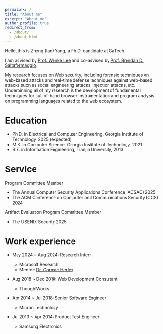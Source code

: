 ```yaml
---
permalink: /
title: "About me"
excerpt: "About me"
author_profile: true
redirect_from: 
  - /about/
  - /about.html
---
```


Hello, this is Zheng (Ian) Yang, a Ph.D. candidate at GaTech.

I am advised by [Prof. Wenke Lee](https://wenke.gtisc.gatech.edu/) and co-advised by [Prof. Brendan D. Saltaformaggio](https://saltaformaggio.ece.gatech.edu/). 

My research focuses on Web security, including forensic techniques on web-based attacks and real-time defense techniques against web-based attacks such as social engineering attacks, injection attacks, etc. Underpinning all of my research is the development of fundamental techniques for out-of-band browser instrumentation and program analysis on programming languages related to the web ecosystem.

Education
======
* Ph.D. in Electrical and Computer Engineering, Georgia Institute of Technology, 2025 (expected)
* M.S. in Computer Science, Georgia Institute of Technology, 2021
* B.E. in Information Engineering, Tianjin University, 2013

Service
======
Program Committee Member
* The Annual Computer Security Applications Conference (ACSAC) 2025
* The ACM Conference on Computer and Communications Security (CCS) 2024

Artifact Evaluation Program Committee Member
* The USENIX Security 2025


Work experience
======
* May 2024 ~ Aug 2024: Research Intern
  * Microsoft Research
  * Mentor: [Dr. Cormac Herley](https://www.microsoft.com/en-us/research/people/cormac/)

* Aug 2018 ~ Dec 2018: Web Development Consultant
  * ThoughtWorks
  
* Apr 2014 ~ Jul 2018: Senior Software Engineer
  * Micron Technology
   
* Jul 2013 ~ Apr 2014: Product Test Engineer
  * Samsung Electronics


